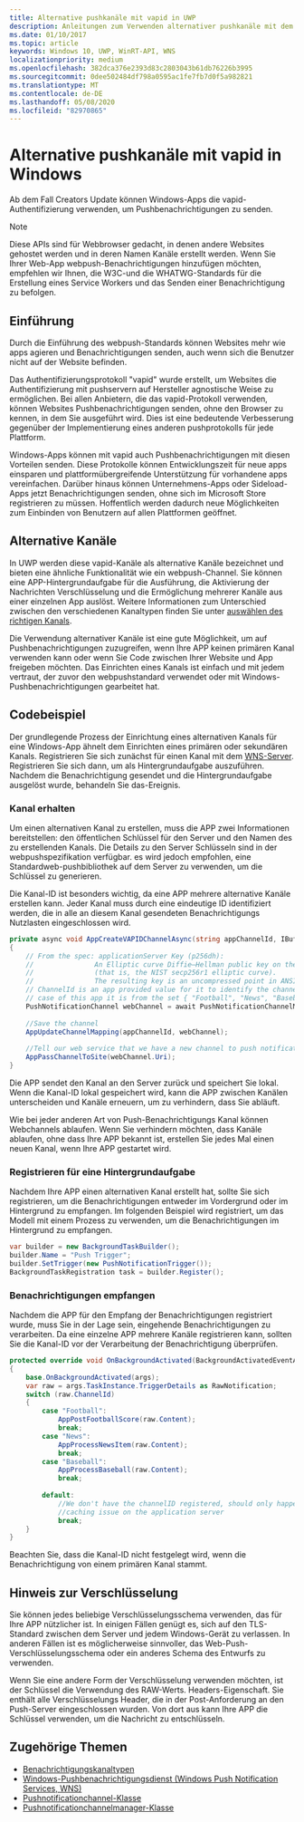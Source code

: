 ```yaml
---
title: Alternative pushkanäle mit vapid in UWP
description: Anleitungen zum Verwenden alternativer pushkanäle mit dem vapid-Protokoll aus einer Windows-App
ms.date: 01/10/2017
ms.topic: article
keywords: Windows 10, UWP, WinRT-API, WNS
localizationpriority: medium
ms.openlocfilehash: 382dca376e2393d83c2803043b61db76226b3995
ms.sourcegitcommit: 0dee502484df798a0595ac1fe7fb7d0f5a982821
ms.translationtype: MT
ms.contentlocale: de-DE
ms.lasthandoff: 05/08/2020
ms.locfileid: "82970865"
---
```

# <a name="alternate-push-channels-using-vapid-in-windows"></a>Alternative pushkanäle mit vapid in Windows 
Ab dem Fall Creators Update können Windows-Apps die vapid-Authentifizierung verwenden, um Pushbenachrichtigungen zu senden.  

> [!NOTE]
> Diese APIs sind für Webbrowser gedacht, in denen andere Websites gehostet werden und in deren Namen Kanäle erstellt werden.  Wenn Sie Ihrer Web-App webpush-Benachrichtigungen hinzufügen möchten, empfehlen wir Ihnen, die W3C-und die WHATWG-Standards für die Erstellung eines Service Workers und das Senden einer Benachrichtigung zu befolgen.

## <a name="introduction"></a>Einführung
Durch die Einführung des webpush-Standards können Websites mehr wie apps agieren und Benachrichtigungen senden, auch wenn sich die Benutzer nicht auf der Website befinden.

Das Authentifizierungsprotokoll "vapid" wurde erstellt, um Websites die Authentifizierung mit pushservern auf Hersteller agnostische Weise zu ermöglichen. Bei allen Anbietern, die das vapid-Protokoll verwenden, können Websites Pushbenachrichtigungen senden, ohne den Browser zu kennen, in dem Sie ausgeführt wird. Dies ist eine bedeutende Verbesserung gegenüber der Implementierung eines anderen pushprotokolls für jede Plattform. 

Windows-Apps können mit vapid auch Pushbenachrichtigungen mit diesen Vorteilen senden. Diese Protokolle können Entwicklungszeit für neue apps einsparen und plattformübergreifende Unterstützung für vorhandene apps vereinfachen. Darüber hinaus können Unternehmens-Apps oder Sideload-Apps jetzt Benachrichtigungen senden, ohne sich im Microsoft Store registrieren zu müssen. Hoffentlich werden dadurch neue Möglichkeiten zum Einbinden von Benutzern auf allen Plattformen geöffnet.  

## <a name="alternate-channels"></a>Alternative Kanäle 
In UWP werden diese vapid-Kanäle als alternative Kanäle bezeichnet und bieten eine ähnliche Funktionalität wie ein webpush-Channel. Sie können eine APP-Hintergrundaufgabe für die Ausführung, die Aktivierung der Nachrichten Verschlüsselung und die Ermöglichung mehrerer Kanäle aus einer einzelnen App auslöst. Weitere Informationen zum Unterschied zwischen den verschiedenen Kanaltypen finden Sie unter [auswählen des richtigen Kanals](channel-types.md).

Die Verwendung alternativer Kanäle ist eine gute Möglichkeit, um auf Pushbenachrichtigungen zuzugreifen, wenn Ihre APP keinen primären Kanal verwenden kann oder wenn Sie Code zwischen Ihrer Website und App freigeben möchten. Das Einrichten eines Kanals ist einfach und mit jedem vertraut, der zuvor den webpushstandard verwendet oder mit Windows-Pushbenachrichtigungen gearbeitet hat.

## <a name="code-example"></a>Codebeispiel

Der grundlegende Prozess der Einrichtung eines alternativen Kanals für eine Windows-App ähnelt dem Einrichten eines primären oder sekundären Kanals. Registrieren Sie sich zunächst für einen Kanal mit dem [WNS-Server](windows-push-notification-services--wns--overview.md). Registrieren Sie sich dann, um als Hintergrundaufgabe auszuführen. Nachdem die Benachrichtigung gesendet und die Hintergrundaufgabe ausgelöst wurde, behandeln Sie das-Ereignis.  

### <a name="get-a-channel"></a>Kanal erhalten 
Um einen alternativen Kanal zu erstellen, muss die APP zwei Informationen bereitstellen: den öffentlichen Schlüssel für den Server und den Namen des zu erstellenden Kanals. Die Details zu den Server Schlüsseln sind in der webpushspezifikation verfügbar. es wird jedoch empfohlen, eine Standardweb-pushbibliothek auf dem Server zu verwenden, um die Schlüssel zu generieren.  

Die Kanal-ID ist besonders wichtig, da eine APP mehrere alternative Kanäle erstellen kann. Jeder Kanal muss durch eine eindeutige ID identifiziert werden, die in alle an diesem Kanal gesendeten Benachrichtigungs Nutzlasten eingeschlossen wird.  

```csharp
private async void AppCreateVAPIDChannelAsync(string appChannelId, IBuffer applicationServerKey) 
{ 
    // From the spec: applicationServer Key (p256dh):  
    //               An Elliptic curve Diffie–Hellman public key on the P-256 curve 
    //               (that is, the NIST secp256r1 elliptic curve).   
    //               The resulting key is an uncompressed point in ANSI X9.62 format             
    // ChannelId is an app provided value for it to identify the channel later.  
    // case of this app it is from the set { "Football", "News", "Baseball" } 
    PushNotificationChannel webChannel = await PushNotificationChannelManager.GetDefault().CreateRawPushNotificationChannelWithAlternateKeyForApplicationAsync(applicationServerKey, appChannelId); 
 
    //Save the channel  
    AppUpdateChannelMapping(appChannelId, webChannel); 
             
    //Tell our web service that we have a new channel to push notifications to 
    AppPassChannelToSite(webChannel.Uri); 
} 
```
Die APP sendet den Kanal an den Server zurück und speichert Sie lokal. Wenn die Kanal-ID lokal gespeichert wird, kann die APP zwischen Kanälen unterscheiden und Kanäle erneuern, um zu verhindern, dass Sie abläuft.

Wie bei jeder anderen Art von Push-Benachrichtigungs Kanal können Webchannels ablaufen. Wenn Sie verhindern möchten, dass Kanäle ablaufen, ohne dass Ihre APP bekannt ist, erstellen Sie jedes Mal einen neuen Kanal, wenn Ihre APP gestartet wird.    

### <a name="register-for-a-background-task"></a>Registrieren für eine Hintergrundaufgabe 

Nachdem Ihre APP einen alternativen Kanal erstellt hat, sollte Sie sich registrieren, um die Benachrichtigungen entweder im Vordergrund oder im Hintergrund zu empfangen. Im folgenden Beispiel wird registriert, um das Modell mit einem Prozess zu verwenden, um die Benachrichtigungen im Hintergrund zu empfangen.  

```csharp
var builder = new BackgroundTaskBuilder(); 
builder.Name = "Push Trigger"; 
builder.SetTrigger(new PushNotificationTrigger()); 
BackgroundTaskRegistration task = builder.Register(); 
```
### <a name="receive-the-notifications"></a>Benachrichtigungen empfangen 

Nachdem die APP für den Empfang der Benachrichtigungen registriert wurde, muss Sie in der Lage sein, eingehende Benachrichtigungen zu verarbeiten. Da eine einzelne APP mehrere Kanäle registrieren kann, sollten Sie die Kanal-ID vor der Verarbeitung der Benachrichtigung überprüfen.  

```csharp
protected override void OnBackgroundActivated(BackgroundActivatedEventArgs args) 
{ 
    base.OnBackgroundActivated(args); 
    var raw = args.TaskInstance.TriggerDetails as RawNotification; 
    switch (raw.ChannelId) 
    { 
        case "Football": 
            AppPostFootballScore(raw.Content); 
            break; 
        case "News": 
            AppProcessNewsItem(raw.Content); 
            break; 
        case "Baseball": 
            AppProcessBaseball(raw.Content); 
            break; 
 
        default: 
            //We don't have the channelID registered, should only happen in the case of a 
            //caching issue on the application server 
            break; 
    }                           
} 
```

Beachten Sie, dass die Kanal-ID nicht festgelegt wird, wenn die Benachrichtigung von einem primären Kanal stammt.  

## <a name="note-on-encryption"></a>Hinweis zur Verschlüsselung 

Sie können jedes beliebige Verschlüsselungsschema verwenden, das für Ihre APP nützlicher ist. In einigen Fällen genügt es, sich auf den TLS-Standard zwischen dem Server und jedem Windows-Gerät zu verlassen. In anderen Fällen ist es möglicherweise sinnvoller, das Web-Push-Verschlüsselungsschema oder ein anderes Schema des Entwurfs zu verwenden.  

Wenn Sie eine andere Form der Verschlüsselung verwenden möchten, ist der Schlüssel die Verwendung des RAW-Werts. Headers-Eigenschaft. Sie enthält alle Verschlüsselungs Header, die in der Post-Anforderung an den Push-Server eingeschlossen wurden. Von dort aus kann Ihre APP die Schlüssel verwenden, um die Nachricht zu entschlüsseln.  

## <a name="related-topics"></a>Zugehörige Themen
- [Benachrichtigungskanaltypen](channel-types.md)
- [Windows-Pushbenachrichtigungsdienst (Windows Push Notification Services, WNS)](windows-push-notification-services--wns--overview.md)
- [Pushnotificationchannel-Klasse](https://docs.microsoft.com/uwp/api/windows.networking.pushnotifications.pushnotificationchannel)
- [Pushnotificationchannelmanager-Klasse](https://docs.microsoft.com/uwp/api/windows.networking.pushnotifications.pushnotificationchannelmanager)


